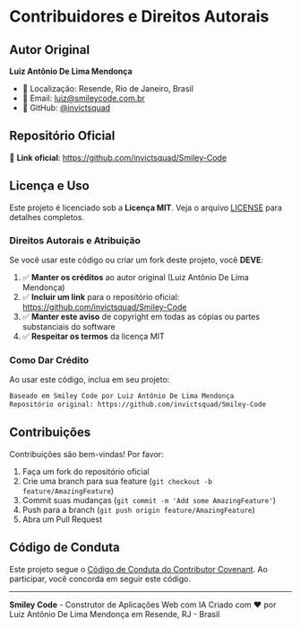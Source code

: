 # Contribuidores e Direitos Autorais

## Autor Original

**Luiz Antônio De Lima Mendonça**
- 📍 Localização: Resende, Rio de Janeiro, Brasil
- 📧 Email: luiz@smileycode.com.br
- 🔗 GitHub: [@invictsquad](https://github.com/invictsquad)

## Repositório Oficial

🔗 **Link oficial**: https://github.com/invictsquad/Smiley-Code

## Licença e Uso

Este projeto é licenciado sob a **Licença MIT**. Veja o arquivo [LICENSE](./LICENSE) para detalhes completos.

### Direitos Autorais e Atribuição

Se você usar este código ou criar um fork deste projeto, você **DEVE**:

1. ✅ **Manter os créditos** ao autor original (Luiz Antônio De Lima Mendonça)
2. ✅ **Incluir um link** para o repositório oficial: https://github.com/invictsquad/Smiley-Code
3. ✅ **Manter este aviso** de copyright em todas as cópias ou partes substanciais do software
4. ✅ **Respeitar os termos** da licença MIT

### Como Dar Crédito

Ao usar este código, inclua em seu projeto:

```markdown
Baseado em Smiley Code por Luiz Antônio De Lima Mendonça
Repositório original: https://github.com/invictsquad/Smiley-Code
```

## Contribuições

Contribuições são bem-vindas! Por favor:

1. Faça um fork do repositório oficial
2. Crie uma branch para sua feature (`git checkout -b feature/AmazingFeature`)
3. Commit suas mudanças (`git commit -m 'Add some AmazingFeature'`)
4. Push para a branch (`git push origin feature/AmazingFeature`)
5. Abra um Pull Request

## Código de Conduta

Este projeto segue o [Código de Conduta do Contributor Covenant](https://www.contributor-covenant.org/). Ao participar, você concorda em seguir este código.

---

**Smiley Code** - Construtor de Aplicações Web com IA
Criado com ❤️ por Luiz Antônio De Lima Mendonça em Resende, RJ - Brasil